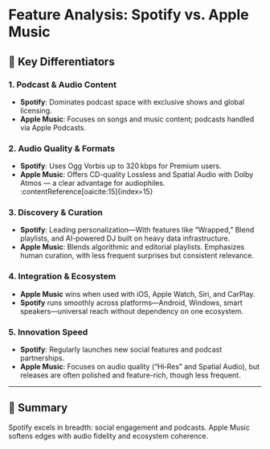 # Feature Analysis: Spotify vs. Apple Music

## 📌 Key Differentiators

### 1. Podcast & Audio Content
- **Spotify**: Dominates podcast space with exclusive shows and global licensing.
- **Apple Music**: Focuses on songs and music content; podcasts handled via Apple Podcasts.

### 2. Audio Quality & Formats
- **Spotify**: Uses Ogg Vorbis up to 320 kbps for Premium users.
- **Apple Music**: Offers CD-quality Lossless and Spatial Audio with Dolby Atmos — a clear advantage for audiophiles. :contentReference[oaicite:15]{index=15}

### 3. Discovery & Curation
- **Spotify**: Leading personalization—With features like “Wrapped,” Blend playlists, and AI-powered DJ built on heavy data infrastructure.
- **Apple Music**: Blends algorithmic and editorial playlists. Emphasizes human curation, with less frequent surprises but consistent relevance.

### 4. Integration & Ecosystem
- **Apple Music** wins when used with iOS, Apple Watch, Siri, and CarPlay.
- **Spotify** runs smoothly across platforms—Android, Windows, smart speakers—universal reach without dependency on one ecosystem.

### 5. Innovation Speed
- **Spotify**: Regularly launches new social features and podcast partnerships.
- **Apple Music**: Focuses on audio quality (“Hi‑Res” and Spatial Audio), but releases are often polished and feature-rich, though less frequent.

---

## 🚩 Summary
Spotify excels in breadth: social engagement and podcasts. Apple Music softens edges with audio fidelity and ecosystem coherence.
